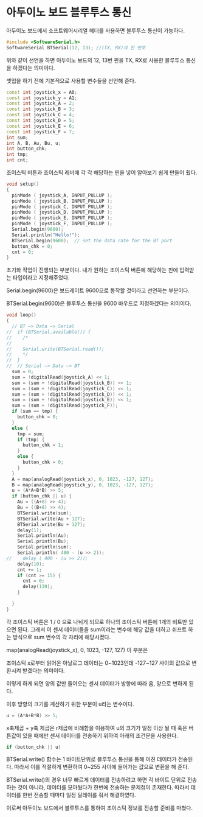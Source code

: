 # 아두이노 보드 블루투스 통신

아두이노 보드에서 소프트웨어시리얼 헤더를 사용하면 블루투스 통신이 가능하다.

```c++
#include <SoftwareSerial.h>
SoftwareSerial BTSerial(12, 13); //(TX, RX)의 핀 번호
```

위와 같이 선언을 하면 아두이노 보드의 12, 13번 핀을 TX, RX로 사용한 블루투스 통신을 하겠다는 의미이다.

 

셋업을 하기 전에 기본적으로 사용할 변수들을 선언해 준다.

```c++
const int joystick_x = A0;    
const int joystick_y = A1;
const int joystick_A = 2;
const int joystick_B = 3;
const int joystick_C = 4;
const int joystick_D = 5;
const int joystick_E = 6;
const int joystick_F = 7;
int sum;
int A, B, Au, Bu, u;
int button_chk;
int tmp;
int cnt;
```

조이스틱 버튼과 조이스틱 레버에 각 각 해당하는 핀을 넣어 알아보기 쉽게 만들어 줬다.



```c++
void setup()  
{
  pinMode ( joystick_A, INPUT_PULLUP );
  pinMode ( joystick_B, INPUT_PULLUP );
  pinMode ( joystick_C, INPUT_PULLUP );
  pinMode ( joystick_D, INPUT_PULLUP );
  pinMode ( joystick_E, INPUT_PULLUP );
  pinMode ( joystick_F, INPUT_PULLUP );
  Serial.begin(9600);
  Serial.println("Hello!");
  BTSerial.begin(9600);  // set the data rate for the BT port
  button_chk = 0;
  cnt = 0;
}
```

초기화 작업이 진행되는 부분이다. 내가 원하는 조이스틱 버튼에 해당하는 핀에 입력받는 타입이라고 지정해주었다.

Serial.begin(9600)은 보드레이트 9600으로 동작할 것이라고 선언하는 부분이다.

BTSerial.begin(9600)은 블루투스 통신을 9600 바우드로 지정하겠다는 의미이다.



```c++
void loop()
{
  // BT –> Data –> Serial
//  if (BTSerial.available()) {
//    /*
//    
//    Serial.write(BTSerial.read());
//    */
//  }
//  // Serial –> Data –> BT
  sum = 0;
  sum = !digitalRead(joystick_A) << 1;
  sum = (sum + !digitalRead(joystick_B)) << 1;
  sum = (sum + !digitalRead(joystick_C)) << 1;
  sum = (sum + !digitalRead(joystick_D)) << 1;
  sum = (sum + !digitalRead(joystick_E)) << 1;
  sum = (sum + !digitalRead(joystick_F));
  if (sum == tmp) {
    button_chk = 0;
  }
  else {
    tmp = sum;
    if (tmp) {
      button_chk = 1;
    }
    else {
      button_chk = 0;
    }
  }
  A = map(analogRead(joystick_x), 0, 1023, -127, 127);
  B = map(analogRead(joystick_y), 0, 1023, -127, 127);
  u = (A*A+B*B) >> 5;
  if (button_chk || u) {
    Au = ((A+8) >> 4);
    Bu = ((B+8) >> 4);
    BTSerial.write(sum);
    BTSerial.write(Au + 127);
    BTSerial.write(Bu + 127);
    delay(1);
    Serial.println(Au);
    Serial.println(Bu);
    Serial.println(sum);
    Serial.println( 400 - (u >> 2));
//    delay ( 400 - (u >> 2));
    delay(10);
    cnt += 1;
    if (cnt >= 15) {
      cnt = 0;
      delay(130);
    }
  
  }
}
```

각 조이스틱 버튼은 1 / 0 으로 나뉘게 되므로 하나의 조이스틱 버튼에 1개의 비트만 있으면 된다. 그래서 이 센서 데이터들을 sum이라는 변수에 해당 값을 더하고 쉬프트 하는 방식으로 sum 변수의 각 자리에 해당시켰다.

map(analogRead(joystick_x), 0, 1023, -127, 127) 이 부분은

조이스틱 x로부터 읽어온 아날로그 데이터는 0~1023인데 -127~127 사이의 값으로 변환시켜 받겠다는 의미이다.

이렇게 하게 되면 양의 값만 들어오는 센서 데이터가 방향에 따라 음, 양으로 변하게 된다.

이후 방향의 크기를 계산하기 위한 부분이 u라는 변수이다.

```c++
u = (A*A+B*B) >> 5;
```

x축제곱 + y축 제곱은 r제곱에 비례함을 이용하여 u의 크기가 일정 이상 될 때 혹은 버튼값이 있을 때에만 센서 데이터를 전송하기 위하여 아래의 조건문을 사용한다.

```c++
if (button_chk || u)
```



BTSerial.write() 함수는 1 바이트단위로 블루투스 통신을 통해 이진 데이터가 전송된다. 따라서 이를 적절하게 변환하여 0~255 사이에 들어가는 값으로 변환을 해 준다.



BTSerial.write()의 경우 너무 빠르게 데이터를 전송하려고 하면 각 바이트 단위로 전송하는 것이 아니라, 데이터를 모아뒀다가 한번에 전송하는 문제점이 존재한다. 따라서 데이터를 한번 전송할 때마다 일정 딜레이를 줘서 해결하였다.



이로써 아두이노 보드에서 블루투스를 통하여 조이스틱 정보를 전송할 준비를 마쳤다.